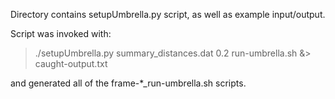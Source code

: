 Directory contains setupUmbrella.py script, as well as example input/output.

Script was invoked with:

> ./setupUmbrella.py summary_distances.dat 0.2 run-umbrella.sh &> caught-output.txt

and generated all of the frame-*_run-umbrella.sh scripts.

